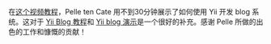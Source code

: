 在[这个视频教程](http://yii.googlecode.com/files/blog.mov)，Pelle ten Cate 用不到30分钟展示了如何使用 Yii 开发 blog 系统。这对于 [Yii Blog 教程](http://www.yiiframework.com/doc/blog/)和 [Yii blog 演示](http://www.yiiframework.com/demos/blog/)是一个很好的补充。感谢 Pelle 所做的出色的工作和慷慨的贡献！